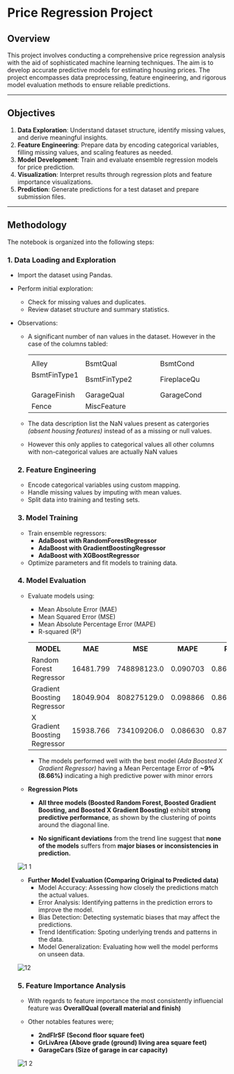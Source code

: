 # Price Regression Project

## Overview
This project involves conducting a comprehensive price regression analysis with the aid of sophisticated machine learning techniques. The aim is to develop accurate predictive models for estimating housing prices. The project encompasses data preprocessing, feature engineering, and rigorous model evaluation methods to ensure reliable predictions.

---

## Objectives
1. **Data Exploration**: Understand dataset structure, identify missing values, and derive meaningful insights.
2. **Feature Engineering**: Prepare data by encoding categorical variables, filling missing values, and scaling features as needed.
3. **Model Development**: Train and evaluate ensemble regression models for price prediction.
4. **Visualization**: Interpret results through regression plots and feature importance visualizations.
5. **Prediction**: Generate predictions for a test dataset and prepare submission files.

---

## Methodology
The notebook is organized into the following steps:

### 1. **Data Loading and Exploration**
- Import the dataset using Pandas.
- Perform initial exploration:
  - Check for missing values and duplicates.
  - Review dataset structure and summary statistics.
- Observations:
  - A significant number of nan values in the dataset. However in the case of the columns tabled: <p>

     <table align="center">
      <tr>
       <th></th>
       <th></th>
       <th></th>
       <th></th>
      </tr>
      <tr>
       <td>Alley</td>
       <td>BsmtQual</td>
       <td>BsmtCond</td>
       <td>BsmtExposure</td>
     </tr>
     <tr>
       <td>BsmtFinType1 &emsp;&emsp;&emsp;</td>
       <td>BsmtFinType2&emsp;&emsp;&emsp;</td>
       <td>FireplaceQu&emsp;&emsp;&emsp;</td>
       <td>GarageType&emsp;&emsp;&emsp;</td>
     </tr>
     <tr>
       <td>GarageFinish</td>
       <td>GarageQual</td>
       <td>GarageCond</td>
       <td>PoolQC</td>
     </tr>
     <tr>
       <td>Fence</td>
       <td>MiscFeature</td>
       <td></td>
       <td></td>
     </tr>
   </table>
  
- The data description list the NaN values present as catergories *(absent housing features)* instead of as a missing or null values.  
- However this only applies to categorical values all other columns with non-categorical values are actually NaN values

### 2. **Feature Engineering**
- Encode categorical variables using custom mapping.
- Handle missing values by imputing with mean values.
- Split data into training and testing sets.

### 3. **Model Training**
- Train ensemble regressors:
  - **AdaBoost with RandomForestRegressor**
  - **AdaBoost with GradientBoostingRegressor**
  - **AdaBoost with XGBoostRegressor**
- Optimize parameters and fit models to training data.

### 4. **Model Evaluation**
- Evaluate models using:
  - Mean Absolute Error (MAE)
  - Mean Squared Error (MSE)
  - Mean Absolute Percentage Error (MAPE)
  - R-squared (R²) <p>

   <table align="center">
     <tr>
       <th>MODEL</th>
       <th>MAE</th>
       <th>MSE</th>
       <th>MAPE</th>
       <th>R²</th>
     </tr>
     <tr>
       <td>Random Forest Regressor</td>
       <td align="center">16481.799</td>
       <td align="center">748898123.0</td>
       <td align="center">0.090703</td>
       <td align="center">0.865105</td>
     </tr>
     <tr>
       <td>Gradient Boosting Regressor</td>
       <td align="center">18049.904</td>
       <td align="center">808275129.0</td>
       <td align="center">0.098866</td>
       <td align="center">0.867677</td>
     </tr>
     <tr>
       <td>X Gradient Boosting Regressor</td>
       <td align="center">15938.766</td>
       <td align="center">734109206.0</td>
       <td align="center">0.086630</td>
       <td align="center">0.870763</td>
     </tr>
   </table> <p>
  
  - The models performed well with the best model *(Ada Boosted X Gradient Regressor)* having a Mean Percentage Error of **~9% (8.66%)** indicating a high predictive power with minor errors

- **Regression Plots**
   - **All three models (Boosted Random Forest, Boosted Gradient Boosting, and Boosted X Gradient Boosting)** exhibit **strong predictive performance**, as shown by the clustering of points around the diagonal line.

   - **No significant deviations** from the trend line suggest that **none of the models** suffers from **major biases or inconsistencies in prediction.**

 ![1 1](https://github.com/user-attachments/assets/4c86ade3-b448-4d64-ad72-4d3e80f80215)


- **Further Model Evaluation (Comparing Original to Predicted data)**
  - Model Accuracy: Assessing how closely the predictions match the actual values.
  - Error Analysis: Identifying patterns in the prediction errors to improve the model.
  - Bias Detection: Detecting systematic biases that may affect the predictions.
  - Trend Identification: Spoting underlying trends and patterns in the data.
  - Model Generalization: Evaluating how well the model performs on unseen data.

![12](https://github.com/user-attachments/assets/7ee1ccf9-6f3f-4310-a389-05ab7b1939e3)

### 5. **Feature Importance Analysis**
- With regards to feature importance the most consistently influencial feature was **OverallQual (overall material and finish)**  

- Other notables features were;  
    - **2ndFlrSF (Second floor square feet)**  
    - **GrLivArea (Above grade (ground) living area square feet)**  
    - **GarageCars (Size of garage in car capacity)**  

 ![1 2](https://github.com/user-attachments/assets/2b81ce05-e410-438f-8727-0f5a833670ac)
 
